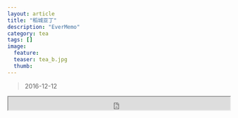 ```yaml
---
layout: article
title: "稻城亚丁"
description: "EverMemo"
category: tea
tags: []
image:
  feature:
  teaser: tea_b.jpg
  thumb:
---
```

> 2016-12-12


<div>
<IFRAME width=100% height=30 marginwidth=0 marginheight=0 SRC="http://www.baidu.com" ></IFRAME>
</div>
